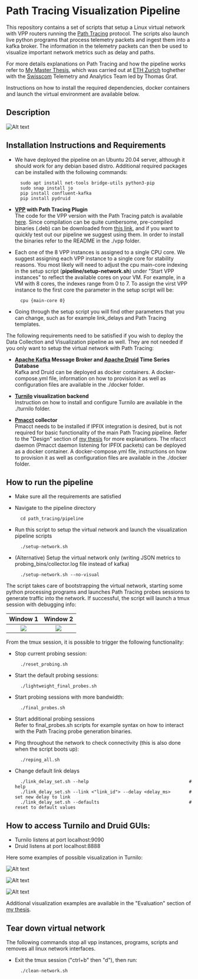 # Path Tracing Visualization Pipeline

This repository contains a set of scripts that setup a Linux virtual network with VPP routers running the [Path Tracing](https://github.com/path-tracing) protocol. The scripts also launch live python programs that process telemetry packets and ingest them into a kafka broker. The information in the telemetry packets can then be used to visualize important network metrics such as delay and paths.

For more details explanations on Path Tracing and how the pipeline works refer to [My Master Thesis](<thesis_pdf_URL>), which was carried out at [ETH Zurich](https://ee.ethz.ch/) toghether with the [Swisscom](https://swisscom.ch) Telemetry and Analytics Team led by Thomas Graf. 

Instructions on how to install the required dependencies, docker containers and launch the virtual environment are available below.

## Description
![Alt text](images/draft_final_pipeline.png?raw=true "Path Tracing Virtual Network Topology Diagram")

## Installation Instructions and Requirements

- We have deployed the pipeline on an Ubuntu 20.04 server, although it should work for any debian based distro. Additional required packages can be installed with the following commands:  

        sudo apt install net-tools bridge-utils python3-pip
        sudo snap install jo
        pip install confluent-kafka
        pip install pydruid

- **[VPP](https://s3-docs.fd.io/vpp/22.06/) with Path Tracing Plugin**  
    The code for the VPP version with the Path Tracing patch is available [here](https://github.com/path-tracing/vpp). Since compilation can be quite cumbersome, pre-compiled binaries (.deb) can be downloaded from [this link](<vpp_binaries_URL>), and if you want to quickly test out our pipeline we suggest using them. In order to install the binaries refer to the README in the ./vpp folder.

- Each one of the 8 VPP instances is assigned to a single CPU core. We suggest assigning each VPP instance to a single core for stability reasons. You most likely will need to adjust the cpu main-core indexing in the setup script (**pipeline/setup-network.sh**) under "Start VPP instances" to reflect the available cores on your VM. For example, in a VM with 8 cores, the indexes range from 0 to 7. To assign the virst VPP instance to the first core the parameter in the setup script will be:

        cpu {main-core 0}

- Going through the setup script you will find other parameters that you can change, such as for example link_delays and Path Tracing templates.

The following requirements need to be satisfied if you wish to deploy the Data Collection and Visualization pipeline as well. They are not needed if you only want to setup the virtual network with Path Tracing:

- **[Apache Kafka](https://kafka.apache.org/) Message Broker and [Apache Druid](https://druid.apache.org/) Time Series Database**    
    Kafka and Druid can be deployed as docker containers. A docker-compose.yml file, information on how to provision it as well as configuration files are available in the ./docker folder. 

- **[Turnilo](https://github.com/allegro/turnilo) visualization backend**  
    Instruction on how to install and configure Turnilo are available in the ./turnilo folder. 

- **[Pmacct](https://github.com/pmacct/pmacct) collector**  
    Pmacct needs to be installed if IPFIX integration is desired, but is not required for basic functionality of the main Path Tracing pipeline. Refer to the "Design" section of [my thesis](<thesis_pdf_URL>) for more explanations. The nfacct daemon (Pmacct daemon listening for IPFIX packets) can be deployed as a docker container. A docker-compose.yml file, instructions on how to provision it as well as configuration files are available in the ./docker folder.

## How to run the pipeline

- Make sure all the requirements are satisfied
- Navigate to the pipeline directory

        cd path_tracing/pipeline

- Run this script to setup the virtual network and launch the visualization pipeline scripts

        ./setup-network.sh

- (Alternative) Setup the virtual network only (writing JSON metrics to probing_bins/collector.log file instead of kafka)

        ./setup-network.sh --no-visual

The script takes care of bootstrapping the virtual network, starting some python processing programs and launches Path Tracing probes sessions to generate traffic into the network. If successful, the script will launch a tmux session with debugging info:

Window 1                         |  Window 2
:-------------------------------:|:--------------------------------:
![](images/tmux_1.PNG?raw=true)  |  ![](images/tmux_2.PNG?raw=true)

From the tmux session, it is possible to trigger the following functionality:

- Stop current probing session:

        ./reset_probing.sh

- Start the default probing sessions:

        ./lightweight_final_probes.sh

- Start probing sessions with more bandwidth:

        ./final_probes.sh

- Start additional probing sessions  
  Refer to final_probes.sh scripts for example syntax on how to interact with the Path Tracing probe generation binaries.

- Ping throughout the network to check connectivity (this is also done when the script boots up):

        ./reping_all.sh

- Change default link delays

        ./link_delay_set.sh --help                                      # help
        ./link_delay_set.sh --link <"link_id"> --delay <delay_ms>       # set new delay to link
        ./link_delay_set.sh --defaults                                  # reset to default values

## How to access Turnilo and Druid GUIs:

- Turnilo listens at port localhost:9090
- Druid listens at port localhost:8888

Here some examples of possible visualization in Turnilo:

![Alt text](images/turnilo_1.PNG?raw=true "Path And Delay")

![Alt text](images/turnilo_2.PNG?raw=true "Link Delay")

![Alt text](images/turnilo_3.PNG?raw=true "Timesplit bandwidth and delay on br12")

Additional visualization examples are available in the "Evaluation" section of [my thesis](<thesis_pdf_URL>).

## Tear down virtual network

The following commands stop all vpp instances, programs, scripts and removes all linux network interfaces.

- Exit the tmux session ("ctrl+b" then "d"), then run:

        ./clean-network.sh